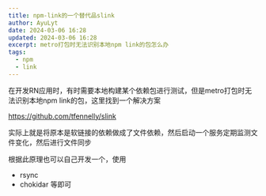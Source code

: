 ```yaml
---
title: npm-link的一个替代品slink
author: AyuLyt
date: 2024-03-06 16:28
updated: 2024-03-06 16:28
excerpt: metro打包时无法识别本地npm link的包怎么办
tags:
  - npm
  - link
---
```

在开发RN应用时，有时需要本地构建某个依赖包进行测试，但是metro打包时无法识别本地npm link的包，这里找到一个解决方案

https://github.com/tfennelly/slink

实际上就是将原本是软链接的依赖做成了文件依赖，然后启动一个服务定期监测文件变化，然后进行文件同步

根据此原理也可以自己开发一个，使用
- rsync
- chokidar
等即可